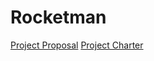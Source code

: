 # Rocketman

[Project Proposal](https://github.com/2021-4ahif-syp/project-rocketman/blob/main/asciidocs/project_proposal.adoc)
[Project Charter](https://github.com/2021-4ahif-syp/project-rocketman/blob/main/asciidocs/index.adoc)